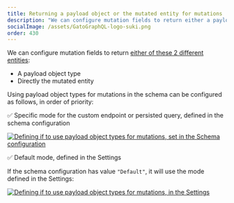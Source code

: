 ```yaml
---
title: Returning a payload object or the mutated entity for mutations
description: "We can configure mutation fields to return either a payload object type, or directly the mutated entity."
socialImage: /assets/GatoGraphQL-logo-suki.png
order: 430
---
```


We can configure mutation fields to return [either of these 2 different entities](../../special-features/mutation-return-type/):

- A payload object type
- Directly the mutated entity

Using payload object types for mutations in the schema can be configured as follows, in order of priority:

✅ Specific mode for the custom endpoint or persisted query, defined in the schema configuration

<a href="/assets/guides/upstream/schema-configuration-payload-object-types-for-mutations.png" target="_blank">![Defining if to use payload object types for mutations, set in the Schema configuration](/assets/guides/upstream/schema-configuration-payload-object-types-for-mutations.png "Defining if to use payload object types for mutations, set in the Schema configuration")</a>

✅ Default mode, defined in the Settings

If the schema configuration has value `"Default"`, it will use the mode defined in the Settings:

<div class="img-width-1024" markdown=1>

<a href="/assets/guides/upstream/settings-payload-object-types-for-mutations-default.png" target="_blank">![Defining if to use payload object types for mutations, in the Settings](/assets/guides/upstream/settings-payload-object-types-for-mutations-default.png "Defining if to use payload object types for mutations, in the Settings")</a>

</div>
